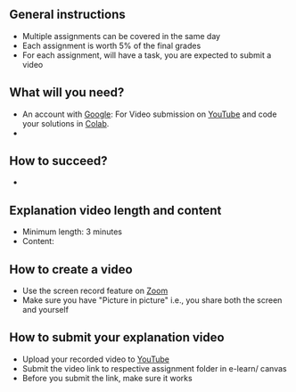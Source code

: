 ## General instructions
  - Multiple assignments can be covered in the same day
  - Each assignment is worth 5% of the final grades 
  - For each assignment, will have a task, you are expected to submit a video
 
## What will you need?
  - An account with [Google](https://accounts.google.com/signup/v2/webcreateaccount?flowName=GlifWebSignIn&flowEntry=SignUp): For Video submission on [YouTube](https://youtu.be/dQw4w9WgXcQ?t=0) and code your solutions in [Colab](https://colab.research.google.com/).
  - 

## How to succeed?
  - 

## Explanation video length and content
  - Minimum length: 3 minutes
  - Content: 

## How to create a video
  - Use the screen record feature on [Zoom](https://zoom.us/)
  - Make sure you have "Picture in picture" i.e., you share both the screen and yourself
  
## How to submit your explanation video

  - Upload your recorded video to [YouTube](https://youtu.be/dQw4w9WgXcQ?t=0)
  - Submit the video link to respective assignment folder in e-learn/ canvas
  - Before you submit the link, make sure it works
  
